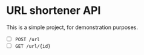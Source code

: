 # URL shortener API

This is a simple project, for demonstration purposes.

* [ ] `POST /url`
* [ ] `GET /url/{id}`